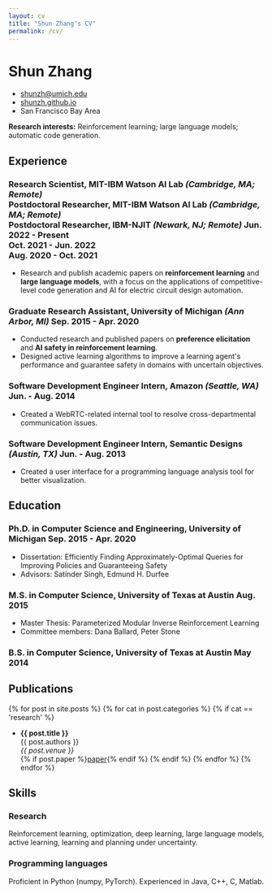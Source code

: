 ```yaml
---
layout: cv
title: "Shun Zhang's CV"
permalink: /cv/
---
```

# Shun Zhang

- shunzh@umich.edu
- [shunzh.github.io](http://shunzh.github.io/)
- San Francisco Bay Area

**Research interests:** Reinforcement learning; large language models; automatic code generation.

## Experience

### <span>Research Scientist, MIT-IBM Watson AI Lab _(Cambridge, MA; Remote)_<br>Postdoctoral Researcher, MIT-IBM Watson AI Lab _(Cambridge, MA; Remote)_<br>Postdoctoral Researcher, IBM-NJIT _(Newark, NJ; Remote)_</span> <span>Jun. 2022 - Present<br>Oct. 2021 - Jun. 2022<br>Aug. 2020 - Oct. 2021</span>

- Research and publish academic papers on **reinforcement learning** and **large language models**, with a focus on the applications of competitive-level code generation and AI for electric circuit design automation.

### <span>Graduate Research Assistant, University of Michigan _(Ann Arbor, MI)_</span> <span>Sep. 2015 - Apr. 2020</span>

- Conducted research and published papers on **preference elicitation** and **AI safety in reinforcement learning**.
- Designed active learning algorithms to improve a learning agent's performance and guarantee safety in domains with uncertain objectives.

### <span>Software Development Engineer Intern, Amazon _(Seattle, WA)_</span> <span>Jun. - Aug. 2014</span>

- Created a WebRTC-related internal tool to resolve cross-departmental communication issues.

### <span>Software Development Engineer Intern, Semantic Designs _(Austin, TX)_</span> <span>Jun. - Aug. 2013</span>

- Created a user interface for a programming language analysis tool for better visualization.

## Education

### <span>Ph.D. in Computer Science and Engineering, University of Michigan</span> <span>Sep. 2015 - Apr. 2020</span>

- Dissertation: Efficiently Finding Approximately-Optimal Queries for Improving Policies and Guaranteeing Safety
- Advisors: Satinder Singh, Edmund H. Durfee

### <span>M.S. in Computer Science, University of Texas at Austin</span> <span>Aug. 2015</span>

- Master Thesis: Parameterized Modular Inverse Reinforcement Learning
- Committee members: Dana Ballard, Peter Stone

### <span>B.S. in Computer Science, University of Texas at Austin</span> <span>May 2014</span>


## Publications

<p></p>

{% for post in site.posts %}
{% for cat in post.categories %}
{% if cat == 'research' %}
- **{{ post.title }}**<br>
{{ post.authors }}<br>
*{{ post.venue }}*<br>
{% if post.paper %}<a href="{{post.paper}}">paper</a>{% endif %}
{% endif %}
{% endfor %}
{% endfor %}


## Skills

### Research

Reinforcement learning, optimization, deep learning, large language models, active learning, learning and planning under uncertainty.

### Programming languages

Proficient in Python (numpy, PyTorch). Experienced in Java, C++, C, Matlab.

